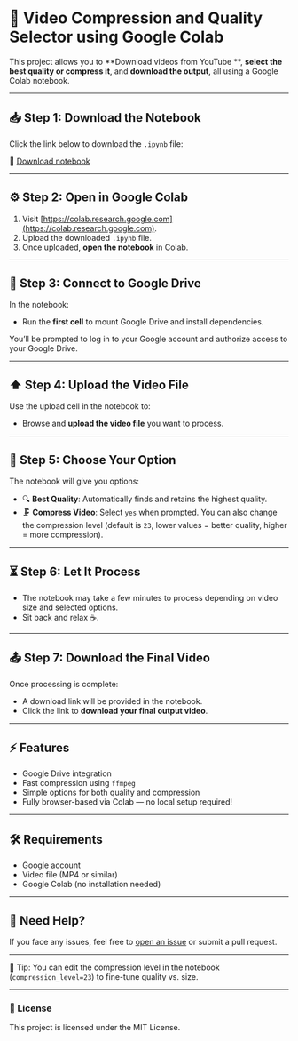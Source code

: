 # 🎥 Video Compression and Quality Selector using Google Colab

This project allows you to **Download videos from YouTube **, **select the best quality or compress it**, and **download the output**, all using a Google Colab notebook.

---

## 📥 Step 1: Download the Notebook

Click the link below to download the `.ipynb` file:

📎 [Download notebook](https://github.com/MithilaKumanjana/Youtube_Video_Downloader/blob/main/Y_D.ipynb)

---

## ⚙️ Step 2: Open in Google Colab

1. Visit [https://colab.research.google.com](https://colab.research.google.com).
2. Upload the downloaded `.ipynb` file.
3. Once uploaded, **open the notebook** in Colab.

---

## 🔗 Step 3: Connect to Google Drive

In the notebook:

- Run the **first cell** to mount Google Drive and install dependencies.

You’ll be prompted to log in to your Google account and authorize access to your Google Drive.

---

## ⬆️ Step 4: Upload the Video File

Use the upload cell in the notebook to:

- Browse and **upload the video file** you want to process.

---

## 🧠 Step 5: Choose Your Option

The notebook will give you options:

- 🔍 **Best Quality**: Automatically finds and retains the highest quality.
- 🗜️ **Compress Video**: Select `yes` when prompted. You can also change the compression level (default is `23`, lower values = better quality, higher = more compression).

---

## ⏳ Step 6: Let It Process

- The notebook may take a few minutes to process depending on video size and selected options.
- Sit back and relax ☕.

---

## 📤 Step 7: Download the Final Video

Once processing is complete:

- A download link will be provided in the notebook.
- Click the link to **download your final output video**.

---

## ⚡ Features

- Google Drive integration
- Fast compression using `ffmpeg`
- Simple options for both quality and compression
- Fully browser-based via Colab — no local setup required!

---

## 🛠️ Requirements

- Google account
- Video file (MP4 or similar)
- Google Colab (no installation needed)

---

## 🙋 Need Help?

If you face any issues, feel free to [open an issue](https://github.com/MithilaKumanjana/Youtube_Video_Downloader) or submit a pull request.

---

🧠 Tip: You can edit the compression level in the notebook (`compression_level=23`) to fine-tune quality vs. size.

---

### 📌 License

This project is licensed under the MIT License.
